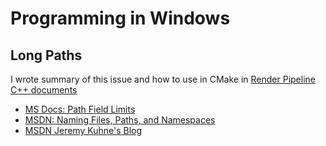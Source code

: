 # Programming in Windows

## Long Paths
I wrote summary of this issue and how to use in CMake in
[Render Pipeline C++ documents](https://github.com/bluekyu/render_pipeline_cpp/blob/master/docs/issues_and_solutions.md#long-paths-issue)

- [MS Docs: Path Field Limits](https://docs.microsoft.com/en-us/cpp/c-runtime-library/path-field-limits)
- [MSDN: Naming Files, Paths, and Namespaces](https://msdn.microsoft.com/en-us/library/windows/desktop/aa365247(v=vs.85).aspx)
- [MSDN Jeremy Kuhne's Blog](https://blogs.msdn.microsoft.com/jeremykuhne/2016/07/30/net-4-6-2-and-long-paths-on-windows-10/)
